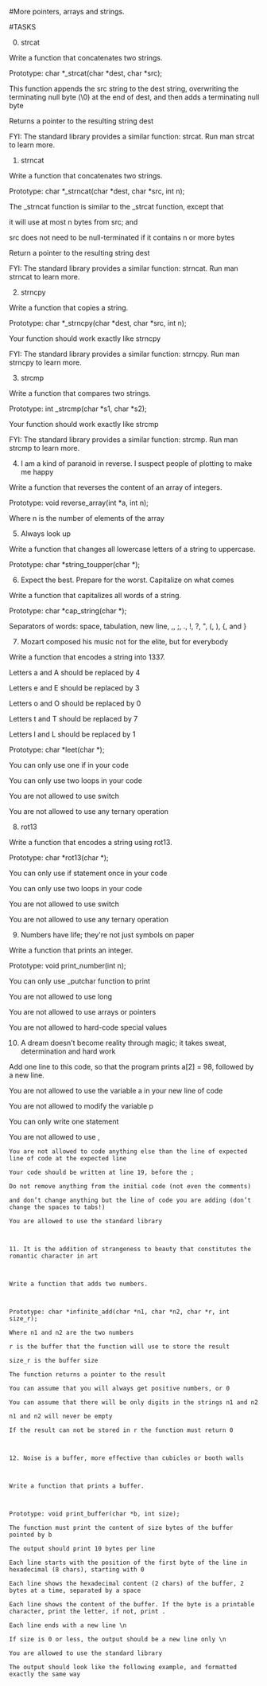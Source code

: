 #More pointers, arrays and strings.



#TASKS



0. strcat



Write a function that concatenates two strings.



Prototype: char *_strcat(char *dest, char *src);

This function appends the src string to the dest string, overwriting the terminating null byte (\0) at the end of dest, and then adds a terminating null byte

Returns a pointer to the resulting string dest

FYI: The standard library provides a similar function: strcat. Run man strcat to learn more.



1. strncat



Write a function that concatenates two strings.



Prototype: char *_strncat(char *dest, char *src, int n);

The _strncat function is similar to the _strcat function, except that

it will use at most n bytes from src; and

src does not need to be null-terminated if it contains n or more bytes

Return a pointer to the resulting string dest

FYI: The standard library provides a similar function: strncat. Run man strncat to learn more.



2. strncpy



Write a function that copies a string.



Prototype: char *_strncpy(char *dest, char *src, int n);

Your function should work exactly like strncpy

FYI: The standard library provides a similar function: strncpy. Run man strncpy to learn more.



3. strcmp



Write a function that compares two strings.



Prototype: int _strcmp(char *s1, char *s2);

Your function should work exactly like strcmp

FYI: The standard library provides a similar function: strcmp. Run man strcmp to learn more.



4. I am a kind of paranoid in reverse. I suspect people of plotting to make me happy



Write a function that reverses the content of an array of integers.



Prototype: void reverse_array(int *a, int n);

Where n is the number of elements of the array





5. Always look up



Write a function that changes all lowercase letters of a string to uppercase.



Prototype: char *string_toupper(char *);



6. Expect the best. Prepare for the worst. Capitalize on what comes



Write a function that capitalizes all words of a string.



Prototype: char *cap_string(char *);

Separators of words: space, tabulation, new line, ,, ;, ., !, ?, ", (, ), {, and }



7. Mozart composed his music not for the elite, but for everybody



Write a function that encodes a string into 1337.



Letters a and A should be replaced by 4

Letters e and E should be replaced by 3

Letters o and O should be replaced by 0

Letters t and T should be replaced by 7

Letters l and L should be replaced by 1

Prototype: char *leet(char *);

You can only use one if in your code

You can only use two loops in your code

You are not allowed to use switch

You are not allowed to use any ternary operation



8. rot13



Write a function that encodes a string using rot13.



Prototype: char *rot13(char *);

You can only use if statement once in your code

You can only use two loops in your code

You are not allowed to use switch

You are not allowed to use any ternary operation



9. Numbers have life; they're not just symbols on paper



Write a function that prints an integer.



Prototype: void print_number(int n);

You can only use _putchar function to print

You are not allowed to use long

You are not allowed to use arrays or pointers

You are not allowed to hard-code special values



10. A dream doesn't become reality through magic; it takes sweat, determination and hard work



Add one line to this code, so that the program prints a[2] = 98, followed by a new line.



You are not allowed to use the variable a in your new line of code

You are not allowed to modify the variable p

You can only write one statement

You are not allowed to use ,

    You are not allowed to code anything else than the line of expected line of code at the expected line

    Your code should be written at line 19, before the ;

    Do not remove anything from the initial code (not even the comments)

	and don’t change anything but the line of code you are adding (don’t change the spaces to tabs!)

	You are allowed to use the standard library



	11. It is the addition of strangeness to beauty that constitutes the romantic character in art



	Write a function that adds two numbers.



	Prototype: char *infinite_add(char *n1, char *n2, char *r, int size_r);

	Where n1 and n2 are the two numbers

	r is the buffer that the function will use to store the result

	size_r is the buffer size

	The function returns a pointer to the result

	You can assume that you will always get positive numbers, or 0

	You can assume that there will be only digits in the strings n1 and n2

	n1 and n2 will never be empty

	If the result can not be stored in r the function must return 0



	12. Noise is a buffer, more effective than cubicles or booth walls



	Write a function that prints a buffer.



	Prototype: void print_buffer(char *b, int size);

	The function must print the content of size bytes of the buffer pointed by b

	The output should print 10 bytes per line

	Each line starts with the position of the first byte of the line in hexadecimal (8 chars), starting with 0

	Each line shows the hexadecimal content (2 chars) of the buffer, 2 bytes at a time, separated by a space

	Each line shows the content of the buffer. If the byte is a printable character, print the letter, if not, print .

	Each line ends with a new line \n

	If size is 0 or less, the output should be a new line only \n

	You are allowed to use the standard library

	The output should look like the following example, and formatted exactly the same way


